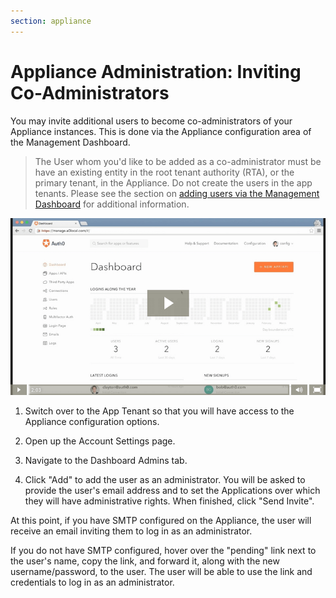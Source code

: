 ```yaml
---
section: appliance
---
```


# Appliance Administration: Inviting Co-Administrators

You may invite additional users to become co-administrators of your Appliance instances. This is done via the Appliance configuration area of the Management Dashboard.

> The User whom you'd like to be added as a co-administrator must be have an existing entity in the root tenant authority (RTA), or the primary tenant, in the Appliance. Do not create the users in the app tenants. Please see the section on [adding users via the Management Dashboard](/creating-users) for additional information.

[![](/media/articles/appliance/admin/invite-co-admins.png)](https://auth0-1.wistia.com/medias/2t8n98qc5j)

1. Switch over to the App Tenant so that you will have access to the Appliance configuration options.

2. Open up the Account Settings page.

3. Navigate to the Dashboard Admins tab.

4. Click "Add" to add the user as an administrator. You will be asked to provide the user's email address and to set the Applications over which they will have administrative rights. When finished, click "Send Invite".

At this point, if you have SMTP configured on the Appliance, the user will receive an email inviting them to log in as an administrator.

If you do not have SMTP configured, hover over the "pending" link next to the user's name, copy the link, and forward it, along with the new username/password, to the user. The user will be able to use the link and credentials to log in as an administrator.
